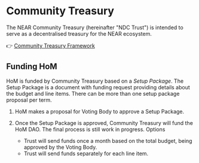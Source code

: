 # Community Treasury

The NEAR Community Treasury (hereinafter "NDC Trust") is intended to serve as a decentralised treasury for the NEAR ecosystem.

👉 [Community Treasury Framework](https://near-ndc.notion.site/WIP-Community-Treasury-Framework-1cdbbf304c2846cda641d3c23e702d72?pvs=4)

## Funding HoM

HoM is funded by Community Treasury based on a _Setup Package_. The Setup Package is a document with funding request providing details about the budget and line items. There can be more than one setup package proposal per term.

1. HoM makes a proposal for Voting Body to approve a Setup Package.
2. Once the Setup Package is approved, Community Treasury will fund the HoM DAO. The final process is still work in progress. Options

   - Trust will send funds once a month based on the total budget, being approved by the Voting Body.
   - Trust will send funds separately for each line item.
